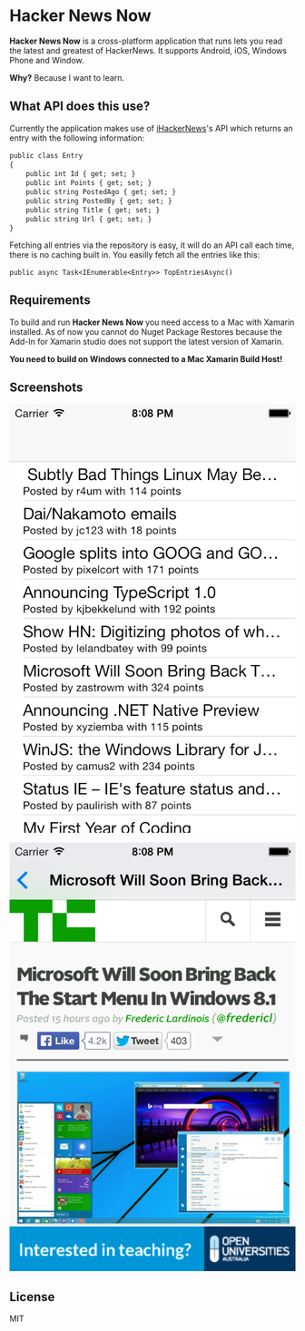 Hacker News Now
=============

**Hacker News Now** is a cross-platform application that runs lets you read the latest and greatest of HackerNews. It supports Android, iOS, Windows Phone and Window.

**Why?** Because I want to learn.

What API does this  use?
--------------

Currently the application makes use of [iHackerNews](api.ihackernews.com)'s API which returns an entry with the following information:

```
public class Entry
{
    public int Id { get; set; }
    public int Points { get; set; }
    public string PostedAgo { get; set; }
    public string PostedBy { get; set; }
    public string Title { get; set; }
    public string Url { get; set; }
}
```

Fetching all entries via the repository is easy, it will do an API call each time, there is no caching built in. You easilly fetch all the entries like this:

```
public async Task<IEnumerable<Entry>> TopEntriesAsync()
```

Requirements
--------------

To build and run **Hacker News Now** you need access to a Mac with Xamarin installed. As of now you cannot do Nuget Package Restores because the Add-In for Xamarin studio does not support the latest version of Xamarin.

**You need to build on Windows connected to a Mac Xamarin Build Host!**

Screenshots
--------------

![](https://github.com/fekberg/HackerNewsNow/blob/master/Resources/1.png?raw=true)

![](https://github.com/fekberg/HackerNewsNow/blob/master/Resources/2.png?raw=true)

License
----

MIT


    

